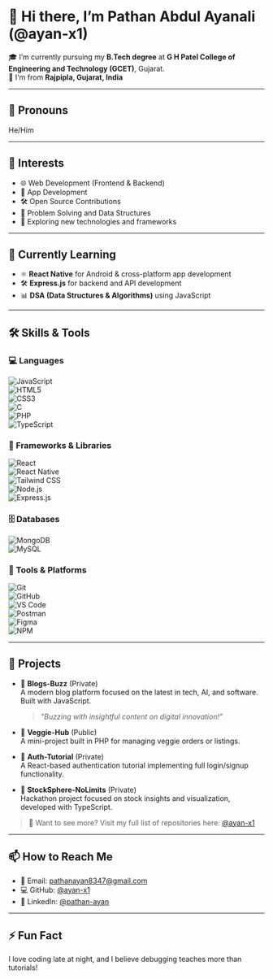 # 👋 Hi there, I’m Pathan Abdul Ayanali (@ayan-x1)

🎓 I’m currently pursuing my **B.Tech degree** at **G H Patel College of Engineering and Technology (GCET)**, Gujarat.  
📍 I'm from **Rajpipla, Gujarat, India**

---

## 💬 Pronouns
He/Him

---

## 👀 Interests
- 🌐 Web Development (Frontend & Backend)
- 📱 App Development
- 🛠️ Open Source Contributions
- 🧠 Problem Solving and Data Structures
- 🚀 Exploring new technologies and frameworks

---

## 🌱 Currently Learning
- ⚛️ **React Native** for Android & cross-platform app development  
- 🛠️ **Express.js** for backend and API development  
- 📊 **DSA (Data Structures & Algorithms)** using JavaScript  

---

## 🛠️ Skills & Tools

### 💻 Languages  
![JavaScript](https://img.shields.io/badge/-JavaScript-F7DF1E?style=flat&logo=javascript&logoColor=black)  
![HTML5](https://img.shields.io/badge/-HTML5-E34F26?style=flat&logo=html5&logoColor=white)  
![CSS3](https://img.shields.io/badge/-CSS3-1572B6?style=flat&logo=css3)  
![C](https://img.shields.io/badge/-C-00599C?style=flat&logo=c&logoColor=white)  
![PHP](https://img.shields.io/badge/-PHP-777BB4?style=flat&logo=php&logoColor=white)  
![TypeScript](https://img.shields.io/badge/-TypeScript-3178C6?style=flat&logo=typescript&logoColor=white)

### 🧩 Frameworks & Libraries  
![React](https://img.shields.io/badge/-React-61DAFB?style=flat&logo=react&logoColor=black)  
![React Native](https://img.shields.io/badge/-React%20Native-61DAFB?style=flat&logo=react&logoColor=black)  
![Tailwind CSS](https://img.shields.io/badge/-Tailwind%20CSS-38B2AC?style=flat&logo=tailwind-css&logoColor=white)  
![Node.js](https://img.shields.io/badge/-Node.js-339933?style=flat&logo=node.js&logoColor=white)  
![Express.js](https://img.shields.io/badge/-Express.js-000000?style=flat&logo=express&logoColor=white)

### 🗄️ Databases  
![MongoDB](https://img.shields.io/badge/-MongoDB-47A248?style=flat&logo=mongodb&logoColor=white)  
![MySQL](https://img.shields.io/badge/-MySQL-4479A1?style=flat&logo=mysql&logoColor=white)

### 🧰 Tools & Platforms  
![Git](https://img.shields.io/badge/-Git-F05032?style=flat&logo=git&logoColor=white)  
![GitHub](https://img.shields.io/badge/-GitHub-181717?style=flat&logo=github)  
![VS Code](https://img.shields.io/badge/-VS%20Code-007ACC?style=flat&logo=visual-studio-code)  
![Postman](https://img.shields.io/badge/-Postman-FF6C37?style=flat&logo=postman)  
![Figma](https://img.shields.io/badge/-Figma-F24E1E?style=flat&logo=figma&logoColor=white)  
![NPM](https://img.shields.io/badge/-NPM-CB3837?style=flat&logo=npm)

---

## 💼 Projects

- 🔹 **Blogs-Buzz** (Private)  
  A modern blog platform focused on the latest in tech, AI, and software. Built with JavaScript.  
  > _"Buzzing with insightful content on digital innovation!"_

- 🔹 **Veggie-Hub** (Public)  
  A mini-project built in PHP for managing veggie orders or listings.

- 🔹 **Auth-Tutorial** (Private)  
  A React-based authentication tutorial implementing full login/signup functionality.

- 🔹 **StockSphere-NoLimits** (Private)  
  Hackathon project focused on stock insights and visualization, developed with TypeScript.

> 📌 Want to see more? Visit my full list of repositories here: [@ayan-x1](https://github.com/ayan-x1?tab=repositories)

---

## 📫 How to Reach Me
- 📧 Email: [pathanayan8347@gmail.com](mailto:pathanayan8347@gmail.com)
- 💻 GitHub: [@ayan-x1](https://github.com/ayan-x1)
- 🔗 LinkedIn: [@pathan-ayan](https://www.linkedin.com/in/pathan-ayan/)

---

## ⚡ Fun Fact
I love coding late at night, and I believe debugging teaches more than tutorials!
